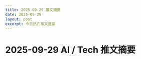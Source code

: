 ```yaml
---
title: 2025-09-29 推文摘要
date: 2025-09-29
layout: post
excerpt: 今日热门推文速览
---
```


# 2025-09-29 AI / Tech 推文摘要

